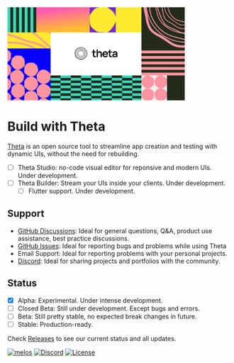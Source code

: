 <img src="./docs/assets/website_cover.jpg" width="400" alt="Theta cover"/>

# Build with Theta

[Theta](https://buildwiththeta.com) is an open source tool to streamline app creation and testing with dynamic UIs, without the need for rebuilding.

- [ ] Theta Studio: no-code visual editor for reponsive and modern UIs. Under development. <!-- [Docs]() -->
- [ ] Theta Builder: Stream your UIs inside your clients. Under development. <!-- [Docs]() -->
  - [ ] Flutter support. Under development. <!-- [Docs](). [Pub.dev](). -->

<!--
## Documentation
Learn about Theta on [docs.buildwiththeta.com]()
-->

## Support
- [GitHub Discussions](https://github.com/buildwiththeta/buildwiththeta/discussions): Ideal for general questions, Q&A, product use assistance, best practice discussions.
- [GitHub Issues](https://github.com/buildwiththeta/buildwiththeta/issues): Ideal for reporting bugs and problems while using Theta
- Email Support: Ideal for reporting problems with your personal projects.
- [Discord](https://discord.gg/BdhDRZb7tu): Ideal for sharing projects and portfolios with the community.

## Status
- [x] Alpha: Experimental. Under intense development.
- [ ] Closed Beta: Still under development. Except bugs and errors.
- [ ] Beta: Still pretty stable, no expected break changes in future.
- [ ] Stable: Production-ready.

Check [Releases](https://github.com/buildwiththeta/buildwiththeta/releases) to see our current status and all updates.


[![melos](https://img.shields.io/badge/maintained%20with-melos-f700ff.svg?style=flat-square)](https://github.com/buildwiththeta/buildwiththeta)
[![Discord](https://img.shields.io/discord/892332931966697472.svg?logo=discord&color=blue)](https://discord.gg/BdhDRZb7tu)
[![License](https://img.shields.io/badge/License-Apache_2.0-blue.svg)](https://github.com/buildwiththeta/buildwiththeta/blob/main/LICENSE)
